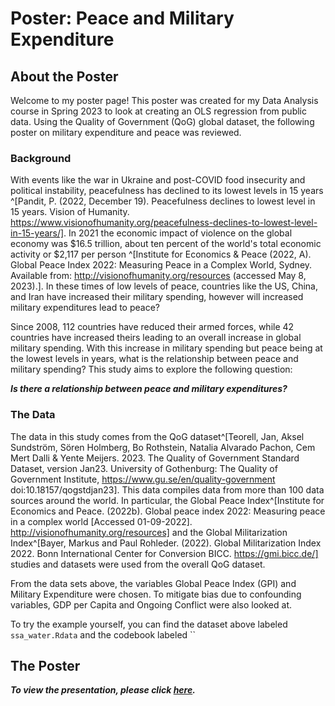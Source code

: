 Poster: Peace and Military Expenditure 
================

## About the Poster 

Welcome to my poster page! This poster was created for my Data Analysis course in Spring 2023 to look at creating an OLS regression from public data. Using the Quality of Government (QoG) global dataset, the following poster on military  expenditure and peace was reviewed. 


### Background


With events like the war in Ukraine and post-COVID food insecurity and political instability, peacefulness has declined to its lowest levels in 15 years ^[Pandit, P. (2022, December 19). Peacefulness declines to lowest level in 15 years. Vision of Humanity. https://www.visionofhumanity.org/peacefulness-declines-to-lowest-level-in-15-years/]. In 2021 the economic impact of violence on the global economy was $16.5 trillion, about ten percent of the world's total economic activity or $2,117 per person ^[Institute for Economics & Peace (2022, A). Global Peace Index 2022: Measuring Peace in a Complex World, Sydney. Available from: http://visionofhumanity.org/resources (accessed May 8, 2023).]. In these times of low levels of peace, countries like the US, China, and Iran have increased their military spending, however will increased military expenditures lead to peace?


Since 2008, 112 countries have reduced their armed forces, while 42 countries have increased theirs leading to an overall increase in global military spending. With this increase in military spending but peace being at the lowest levels in years, what is the relationship between peace and military spending? This study aims to explore the following question: 


**_Is there a relationship between peace and military expenditures?_** 


### The Data

The data in this study comes from the QoG dataset^[Teorell, Jan, Aksel Sundström, Sören Holmberg, Bo Rothstein, Natalia Alvarado Pachon, Cem Mert Dalli & Yente Meijers. 2023. The Quality of Government Standard Dataset, version Jan23. University of Gothenburg: The Quality of Government Institute, https://www.gu.se/en/quality-government doi:10.18157/qogstdjan23]. This data compiles data from more than 100 data sources around the world. In particular, the Global Peace Index^[Institute for Economics and Peace. (2022b). Global peace index 2022: Measuring peace in a
complex world [Accessed 01-09-2022]. http://visionofhumanity.org/resources] and the Global Militarization Index^[Bayer, Markus and Paul Rohleder. (2022). Global Militarization Index 2022. Bonn International
Center for Conversion BICC. https://gmi.bicc.de/] studies and datasets were used from the overall QoG dataset. 


From the data sets above, the variables Global Peace Index (GPI) and Military Expenditure were chosen. To mitigate bias due to confounding variables, GDP per Capita and Ongoing Conflict were also looked at. 


To try the example yourself, you can find the dataset above labeled `ssa_water.Rdata` and the codebook labeled ``


## The Poster

_**To view the presentation, please click [here](https://github.com/sloprinzi/Poster_Peace_Expenditure/blob/main/Does%20Military%20Spending%20Lead%20to%20Peace_.pdf).**_ 
